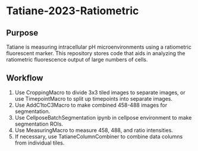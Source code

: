 # Tatiane-2023-Ratiometric

## Purpose
Tatiane is measuring intracellular pH microenvironments using a ratiometric fluorescent marker. This repository stores code that aids in analyzing the ratiometric fluorescence output of large numbers of cells.

## Workflow
1) Use CroppingMacro to divide 3x3 tiled images to separate images, or use TimepointMacro to split up timepoints into separate images.
2) Use AddC1toC3Macro to make combined 458-488 images for segmentation.
3) Use CellposeBatchSegmentation ipynb in cellpose environment to make segmentation ROIs.
4) Use MeasuringMacro to measure 458, 488, and ratio intensities.
5) If necessary, use TatianeColumnCombiner to combine data columns from individual tiles.
